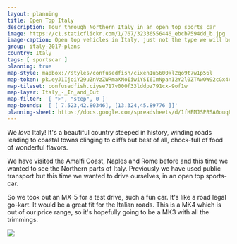 ```yaml
---
layout: planning
title: Open Top Italy
description: Tour through Northern Italy in an open top sports car
image: https://c1.staticflickr.com/1/767/32336556446_ebcb7594dd_b.jpg
image-caption: Open top vehicles in Italy, just not the type we will be using
group: italy-2017-plans
country: Italy
tags: [ sportscar ]
planning: true
map-style: mapbox://styles/confusedfish/cixen1u5600kl2qo9t7w1p56l
map-token: pk.eyJ1IjoiY29uZnVzZWRmaXNoIiwiYSI6ImNpanI2Y2l0ZTAwOW92cGx4cTgyOXhjbG4ifQ.MhCrf-rEph1cJq5n8A190Q
map-tileset: confusedfish.ciyse717v000f33lddpz791cx-9of1w
map-layer: Italy_-_In_and_Out
map-filter: '[ ">", "step", 0 ]'
map-bounds: '[ [ 7.523,42.80346], [13.324,45.89776 ]]'
planning-sheet: https://docs.google.com/spreadsheets/d/1fHEMJSPBSA0ouqF1F8Fgmi8OdWCdNHYGP_WWWZ-fWww/edit?usp=sharing
---
```


We *love* Italy! It's a beautiful country steeped in history, winding roads leading to coastal towns clinging to cliffs 
but best of all, chock-full of food of wonderful flavors.


<div class="box alt"><div class="row 50% uniform"><div class="7u">

<p>We have visited the Amalfi Coast, Naples and Rome before and this time we wanted to see the Northern parts of Italy.
Previously we have used public transport but this time we wanted to drive ourselves, in an open top sports-car.</p>

<p>So we took out an MX-5 for a test drive, such a fun car. It's like a road legal go-kart. It would be a great fit for the Italian roads. This is a MK4 which is out of our price range, so it's hopefully going to be a MK3 with all the trimmings.</p>

</div><div class="5u"><span class="image fit">
<img src="https://c1.staticflickr.com/1/662/32256445951_e195ffc8f2.jpg" />
</span>
</div>
</div>
</div>

